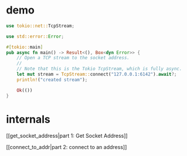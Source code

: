 # demo

```rust
use tokio::net::TcpStream;

use std::error::Error;

#[tokio::main]
pub async fn main() -> Result<(), Box<dyn Error>> {
    // Open a TCP stream to the socket address.
    //
    // Note that this is the Tokio TcpStream, which is fully async.
    let mut stream = TcpStream::connect("127.0.0.1:6142").await?;
    println!("created stream");

    Ok(())
}
```

# internals

[[get_socket_address|part 1: Get Socket Address]]

[[connect_to_addr|part 2: connect to an address]]
